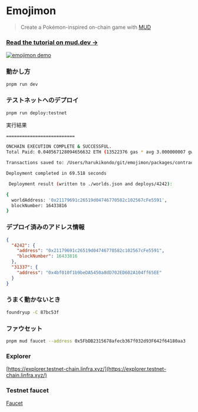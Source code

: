 # Emojimon

> Create a Pokémon-inspired on-chain game with [MUD](https://mud.dev/)

### [Read the tutorial on mud.dev &rarr;](https://mud.dev/tutorials/emojimon/)

[![emojimon demo](https://github.com/latticexyz/mud/blob/3fdaa9880639a9546f80fbffdcc4a713178328c1/tutorials/emojimon/images/emojimon-intro.gif?raw=true)](https://mud.dev/tutorials/emojimon/)

### 動かし方

```bash
pnpm run dev
```

### テストネットへのデプロイ

```bash
pnpm run deploy:testnet
```

実行結果

```bash
==========================

ONCHAIN EXECUTION COMPLETE & SUCCESSFUL.
Total Paid: 0.040567128094656632 ETH (13522376 gas * avg 3.000000007 gwei)

Transactions saved to: /Users/harukikondo/git/emojimon/packages/contracts/broadcast/PostDeploy.s.sol/4242/run-latest.json

Deployment completed in 69.518 seconds

 Deployment result (written to ./worlds.json and deploys/4242):

{
  worldAddress: '0x21179691c26519d04746770582c102567cFe5591',
  blockNumber: 16433816
}
```

### デプロイ済みのアドレス情報

```json
{
  "4242": {
    "address": "0x21179691c26519d04746770582c102567cFe5591",
    "blockNumber": 16433816
  },
  "31337": {
    "address": "0x4bf010f1b9beDA5450a8dD702ED602A104ff65EE"
  }
}
```

### うまく動かないとき

```bash
foundryup -C 87bc53f
```

### ファウセット

```bash
pnpm mud faucet --address 0x5FbDB2315678afecb367f032d93F642f64180aa3
```

### Explorer

[https://explorer.testnet-chain.linfra.xyz/](https://explorer.testnet-chain.linfra.xyz/)

### Testnet faucet

[Faucet](https://rpc.guildofchains.com/faucet)
